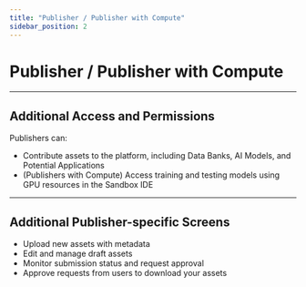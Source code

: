```yaml
---
title: "Publisher / Publisher with Compute"
sidebar_position: 2
---
```


# Publisher / Publisher with Compute

---

## Additional Access and Permissions

Publishers can:
- Contribute assets to the platform, including Data Banks, AI Models, and Potential Applications
- (Publishers with Compute) Access training and testing models using GPU resources in the Sandbox IDE

---

## Additional Publisher-specific Screens

- Upload new assets with metadata
- Edit and manage draft assets
- Monitor submission status and request approval
- Approve requests from users to download your assets

